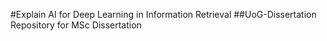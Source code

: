 #Explain AI for Deep Learning in Information Retrieval
##UoG-Dissertation
Repository for MSc Dissertation

